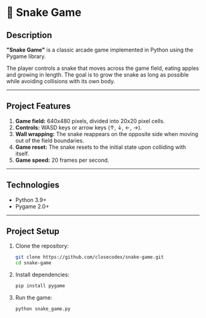# 🐍 Snake Game

## Description

**"Snake Game"** is a classic arcade game implemented in Python using the Pygame library.

The player controls a snake that moves across the game field, eating apples and growing in length. The goal is to grow the snake as long as possible while avoiding collisions with its own body.

---

## Project Features

1. **Game field:** 640x480 pixels, divided into 20x20 pixel cells.
2. **Controls:** WASD keys or arrow keys (↑, ↓, ←, →).
3. **Wall wrapping:** The snake reappears on the opposite side when moving out of the field boundaries.
4. **Game reset:** The snake resets to the initial state upon colliding with itself.
5. **Game speed:** 20 frames per second.

---

## Technologies

- Python 3.9+
- Pygame 2.0+

---

## Project Setup

1. Clone the repository:
   ```bash
   git clone https://github.com/closecodex/snake-game.git
   cd snake-game

2. Install dependencies:
   ```bash
   pip install pygame
   
3. Run the game:
   ```bash
   python snake_game.py
